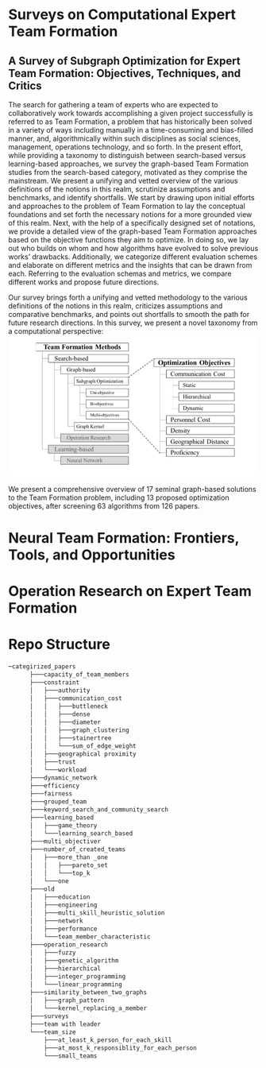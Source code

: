 # Surveys on Computational Expert Team Formation
## A Survey of Subgraph Optimization for Expert Team Formation: Objectives, Techniques, and Critics
The search for gathering a team of experts who are expected to collaboratively work towards accomplishing a given
project successfully is referred to as Team Formation, a problem that has historically been solved in a variety of
ways including manually in a time-consuming and bias-filled manner, and, algorithmically within such disciplines as
social sciences, management, operations technology, and so forth. In the present effort, while providing a taxonomy to
distinguish between search-based versus learning-based approaches, we survey the graph-based Team Formation studies
from the search-based category, motivated as they comprise the mainstream. We present a unifying and vetted overview
of the various definitions of the notions in this realm, scrutinize assumptions and benchmarks, and identify shortfalls.
We start by drawing upon initial efforts and approaches to the problem of Team Formation to lay the conceptual
foundations and set forth the necessary notions for a more grounded view of this realm. Next, with the help of a
specifically designed set of notations, we provide a detailed view of the graph-based Team Formation approaches based
on the objective functions they aim to optimize. In doing so, we lay out who builds on whom and how algorithms have
evolved to solve previous works’ drawbacks. Additionally, we categorize different evaluation schemes and elaborate on
different metrics and the insights that can be drawn from each. Referring to the evaluation schemas and metrics, we
compare different works and propose future directions.

Our survey brings forth a unifying and vetted methodology to the various definitions of the notions in this realm, criticizes assumptions and comparative benchmarks,
and points out shortfalls to smooth the path for future research directions.
In this survey, we present a novel taxonomy from a computational perspective:
![Team Formation Methods](figures/methods.jpg)

We present a comprehensive overview of 17 seminal graph-based solutions to the Team Formation problem, 
including 13 proposed optimization objectives, after screening 63 algorithms from 126 papers. 

# Neural Team Formation: Frontiers, Tools, and Opportunities

# Operation Research on Expert Team Formation

# Repo Structure
```
─categirized_papers
      ├───capacity_of_team_members
      ├───constraint
      │   ├───authority
      │   ├───communication_cost
      │   │   ├───buttleneck
      │   │   ├───dense
      │   │   ├───diameter
      │   │   ├───graph_clustering
      │   │   ├───stainertree
      │   │   └───sum_of_edge_weight
      │   ├───geographical proximity
      │   ├───trust
      │   └───workload
      ├───dynamic_network
      ├───efficiency
      ├───fairness
      ├───grouped_team
      ├───keyword_search_and_community_search
      ├───learning_based
      │   ├───game_theory
      │   └───learning_search_based
      ├───multi_objectiver
      ├───number_of_created_teams
      │   ├───more_than _one
      │   │   ├───pareto_set
      │   │   └───top_k
      │   └───one
      ├───old
      │   ├───education
      │   ├───engineering
      │   ├───multi_skill_heuristic_solution
      │   ├───network
      │   ├───performance
      │   └───team_member_characteristic
      ├───operation_research
      │   ├───fuzzy
      │   ├───genetic_algorithm
      │   ├───hierarchical
      │   ├───integer_programming
      │   └───linear_programming
      ├───similarity_between_two_graphs
      │   ├───graph_pattern
      │   └───kernel_replacing_a_member
      ├───surveys
      ├───team with leader
      └───team_size
          ├───at_least_k_person_for_each_skill
          ├───at_most_k_responsiblity_for_each_person
          └───small_teams
```








